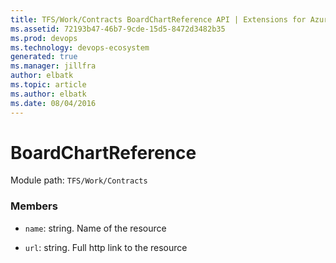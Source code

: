 ```yaml
---
title: TFS/Work/Contracts BoardChartReference API | Extensions for Azure DevOps Services
ms.assetid: 72193b47-46b7-9cde-15d5-8472d3482b35
ms.prod: devops
ms.technology: devops-ecosystem
generated: true
ms.manager: jillfra
author: elbatk
ms.topic: article
ms.author: elbatk
ms.date: 08/04/2016
---
```


# BoardChartReference

Module path: `TFS/Work/Contracts`


### Members

* `name`: string. Name of the resource

* `url`: string. Full http link to the resource

